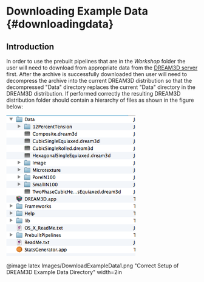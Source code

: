 Downloading Example Data {#downloadingdata}
========

## Introduction ##

In order to use the prebuilt pipelines that are in the _Workshop_ folder the user will need to download from appropriate data from the [DREAM3D server](http://dream3d.bluequartz.net/downloads/index.html) first. After the archive is successfully downloaded then user will need to decompress the archive into the current DREAM3D distribution so that the decompressed "Data" directory replaces the current "Data" directory in the DREAM3D distribution. If performed correctly the resulting DREAM3D distribution folder should contain a hierarchy of files as shown in the figure below:

![Correct Setup of DREAM3D Example Data Directory: Mac OS X](Images/DownloadExampleData1.png)


@image latex Images/DownloadExampleData1.png "Correct Setup of DREAM3D Example Data Directory" width=2in



